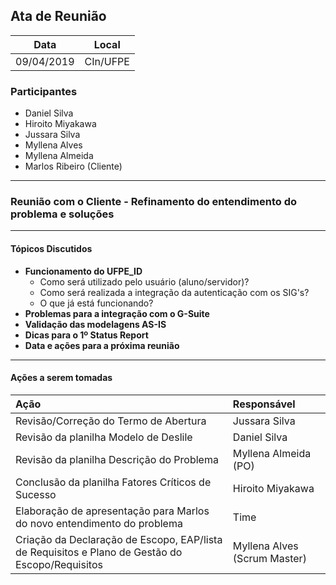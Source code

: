 ## Ata de Reunião
  

| Data       | Local              |
| :--------: | :----------------: |
| 09/04/2019 | CIn/UFPE           |

### Participantes

* Daniel Silva
* Hiroito Miyakawa
* Jussara Silva 
* Myllena Alves
* Myllena Almeida 
* Marlos Ribeiro (Cliente) 

---

### Reunião com o Cliente - Refinamento do entendimento do problema e soluções

---

#### Tópicos Discutidos
- **Funcionamento do UFPE_ID**
  - Como será utilizado pelo usuário (aluno/servidor)?
  - Como será realizada a integração da autenticação com os SIG's?
  - O que já está funcionando?
- **Problemas para a integração com o G-Suite**
- **Validação das modelagens AS-IS**
- **Dicas para o 1º Status Report**
- **Data e ações para a próxima reunião**
  
---

#### Ações a serem tomadas

| Ação                                                                                            | Responsável                  |
|:----------------------------------------------------------------------------------------------- | :--------------------------- |
| Revisão/Correção do Termo de Abertura                                                           | Jussara Silva                |
| Revisão da planilha Modelo de Deslile                                                           | Daniel Silva                 |
| Revisão da planilha Descrição do Problema                                                       | Myllena Almeida (PO)         |
| Conclusão da planilha Fatores Críticos de Sucesso                                               | Hiroito Miyakawa             |
| Elaboração de apresentação para Marlos do novo entendimento do problema                         | Time                         |
| Criação da Declaração de Escopo, EAP/lista de Requisitos e Plano de Gestão do Escopo/Requisitos | Myllena Alves (Scrum Master) |
 
